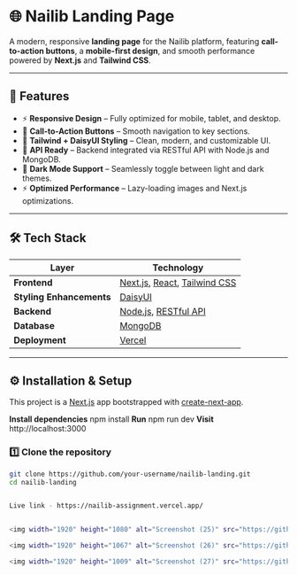 # 🌐 Nailib Landing Page

A modern, responsive **landing page** for the Nailib platform, featuring **call-to-action buttons**, a **mobile-first design**, and smooth performance powered by **Next.js** and **Tailwind CSS**.

---

## 🚀 Features
- ⚡ **Responsive Design** – Fully optimized for mobile, tablet, and desktop.  
- 🎯 **Call-to-Action Buttons** – Smooth navigation to key sections.  
- 🎨 **Tailwind + DaisyUI Styling** – Clean, modern, and customizable UI.  
- 🔗 **API Ready** – Backend integrated via RESTful API with Node.js and MongoDB.  
- 🌙 **Dark Mode Support** – Seamlessly toggle between light and dark themes.  
- ⚡ **Optimized Performance** – Lazy-loading images and Next.js optimizations.  

---

## 🛠️ Tech Stack

| Layer | Technology |
|--------|------------|
| **Frontend** | [Next.js](https://nextjs.org), [React](https://react.dev), [Tailwind CSS](https://tailwindcss.com) |
| **Styling Enhancements** | [DaisyUI](https://daisyui.com) |
| **Backend** | [Node.js](https://nodejs.org), [RESTful API](https://restfulapi.net) |
| **Database** | [MongoDB](https://www.mongodb.com) |
| **Deployment** | [Vercel](https://vercel.com) |

---

## ⚙️ Installation & Setup

This project is a [Next.js](https://nextjs.org) app bootstrapped with [create-next-app](https://nextjs.org/docs/app/api-reference/cli/create-next-app).

**Install dependencies** npm install
**Run** npm run dev
**Visit** http://localhost:3000


### **1️⃣ Clone the repository**
```bash
git clone https://github.com/your-username/nailib-landing.git
cd nailib-landing


Live link - https://nailib-assignment.vercel.app/


<img width="1920" height="1080" alt="Screenshot (25)" src="https://github.com/user-attachments/assets/3b7eb8b8-71b3-4497-ac33-278c9efaa8e1" />

<img width="1920" height="1067" alt="Screenshot (26)" src="https://github.com/user-attachments/assets/741da477-5f2d-49ff-be18-ab93c2f28b6b" />

<img width="1920" height="1009" alt="Screenshot (27)" src="https://github.com/user-attachments/assets/2aabcaff-9cf5-4b87-bde3-ef7b4577a35a" />
